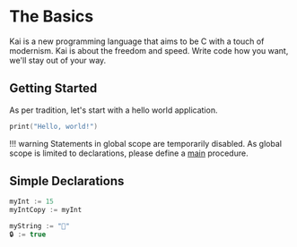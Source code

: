 # The Basics

Kai is a new programming language that aims to be C with a touch of modernism. Kai is about the freedom and speed. Write code how you want, we'll stay out of your way.

## Getting Started

As per tradition, let's start with a hello world application.

```swift
print("Hello, world!")
```

!!! warning
    Statements in global scope are temporarily disabled. As global scope is limited to declarations, please define a [main](/entry-point) procedure.

## Simple Declarations
```swift
myInt := 15
myIntCopy := myInt
```

```swift
myString := "👋"
🔒 := true
```